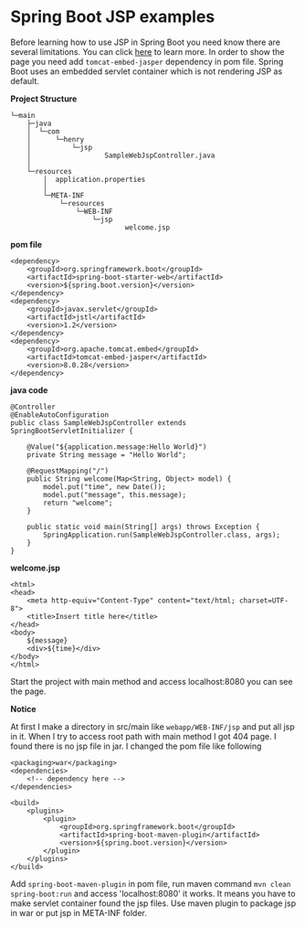# Spring Boot JSP examples

Before learning how to use JSP in Spring Boot you need know there are several limitations. You can click [here](http://docs.spring.io/spring-boot/docs/current-SNAPSHOT/reference/htmlsingle/#boot-features-jsp-limitations)
to learn more. In order to show the page you need add ``tomcat-embed-jasper`` dependency in pom file. Spring Boot
uses an embedded servlet container which is not rendering JSP as default.

**Project Structure**
```
└─main
    ├─java
    │  └─com
    │      └─henry
    │          └─jsp
    │                  SampleWebJspController.java
    │
    └─resources
        │  application.properties
        │
        └─META-INF
            └─resources
                └─WEB-INF
                    └─jsp
                            welcome.jsp
```

**pom file**
```
<dependency>
    <groupId>org.springframework.boot</groupId>
    <artifactId>spring-boot-starter-web</artifactId>
    <version>${spring.boot.version}</version>
</dependency>
<dependency>
    <groupId>javax.servlet</groupId>
    <artifactId>jstl</artifactId>
    <version>1.2</version>
</dependency>
<dependency>
    <groupId>org.apache.tomcat.embed</groupId>
    <artifactId>tomcat-embed-jasper</artifactId>
    <version>8.0.28</version>
</dependency>
```

**java code**
```
@Controller
@EnableAutoConfiguration
public class SampleWebJspController extends SpringBootServletInitializer {

    @Value("${application.message:Hello World}")
    private String message = "Hello World";

    @RequestMapping("/")
    public String welcome(Map<String, Object> model) {
        model.put("time", new Date());
        model.put("message", this.message);
        return "welcome";
    }

    public static void main(String[] args) throws Exception {
        SpringApplication.run(SampleWebJspController.class, args);
    }
}
```

**welcome.jsp**
```
<html>
<head>
	<meta http-equiv="Content-Type" content="text/html; charset=UTF-8">
	<title>Insert title here</title>
</head>
<body>
	${message}
	<div>${time}</div>
</body>
</html>
```

Start the project with main method and access localhost:8080 you can see the page.

**Notice**

At first I make a directory in src/main like ``webapp/WEB-INF/jsp`` and put all jsp in it. When I try to access root path
with main method I got 404 page. I found there is no jsp file in jar. I changed the pom file like following
```
<packaging>war</packaging>
<dependencies>
    <!-- dependency here -->
</dependencies>

<build>
    <plugins>
        <plugin>
            <groupId>org.springframework.boot</groupId>
            <artifactId>spring-boot-maven-plugin</artifactId>
            <version>${spring.boot.version}</version>
        </plugin>
    </plugins>
</build>
```

Add ``spring-boot-maven-plugin`` in pom file, run maven command ``mvn clean spring-boot:run`` and access 'localhost:8080' it works.
It means you have to make servlet container found the jsp files. Use maven plugin to package jsp in war or put jsp in META-INF 
folder.
